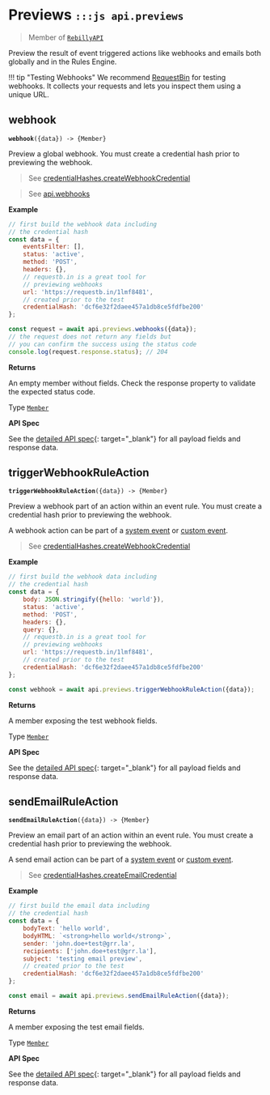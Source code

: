 # Previews <small>`:::js api.previews`</small>

> Member of [`RebillyAPI`][goto-rebillyapi]

Preview the result of event triggered actions like webhooks and emails both globally and in the Rules Engine.

!!! tip "Testing Webhooks"
    We recommend [RequestBin][goto-requestbin] for testing webhooks. It collects your requests and lets you inspect them using a unique URL.

## webhook
<div class="method"><code><strong>webhook</strong>({<span class="prop">data</span>}) -> <span class="return">{Member}</span></code></div>

Preview a global webhook. You must create a credential hash prior to previewing the webhook.

> See [credentialHashes.createWebhookCredential][goto-hashes]

> See [api.webhooks][goto-webhooks]

**Example**

```js
// first build the webhook data including
// the credential hash
const data = {
    eventsFilter: [],
    status: 'active',
    method: 'POST',
    headers: {},
    // requestb.in is a great tool for
    // previewing webhooks
    url: 'https://requestb.in/1lmf8481',
    // created prior to the test
    credentialHash: 'dcf6e32f2daee457a1db8ce5fdfbe200'
};

const request = await api.previews.webhooks({data});
// the request does not return any fields but
// you can confirm the success using the status code
console.log(request.response.status); // 204
```


**Returns**

An empty member without fields. Check the response property to validate the expected status code.

Type [`Member`][goto-member]


**API Spec**

See the [detailed API spec][1]{: target="_blank"} for all payload fields and response data.

## triggerWebhookRuleAction
<div class="method"><code><strong>triggerWebhookRuleAction</strong>({<span class="prop">data</span>}) -> <span class="return">{Member}</span></code></div>

Preview a webhook part of an action within an event rule. You must create a credential hash prior to previewing the webhook.

A webhook action can be part of a [system event][goto-events] or [custom event][goto-custom-events].

> See [credentialHashes.createWebhookCredential][goto-hashes]

**Example**

```js
// first build the webhook data including
// the credential hash
const data = {
    body: JSON.stringify({hello: 'world'}),
    status: 'active',
    method: 'POST',
    headers: {},
    query: {},
    // requestb.in is a great tool for
    // previewing webhooks
    url: 'https://requestb.in/1lmf8481',
    // created prior to the test
    credentialHash: 'dcf6e32f2daee457a1db8ce5fdfbe200'
};

const webhook = await api.previews.triggerWebhookRuleAction({data});
```


**Returns**

A member exposing the test webhook fields.

Type [`Member`][goto-member]


**API Spec**

See the [detailed API spec][2]{: target="_blank"} for all payload fields and response data.

## sendEmailRuleAction
<div class="method"><code><strong>sendEmailRuleAction</strong>({<span class="prop">data</span>}) -> <span class="return">{Member}</span></code></div>

Preview an email part of an action within an event rule. You must create a credential hash prior to previewing the webhook.

A send email action can be part of a [system event][goto-events] or [custom event][goto-custom-events].

> See [credentialHashes.createEmailCredential][goto-hashes-email]

**Example**

```js
// first build the email data including
// the credential hash
const data = {
    bodyText: 'hello world',
    bodyHTML: `<strong>hello world</strong>`,
    sender: 'john.doe+test@grr.la',
    recipients: ['john.doe+test@grr.la'],
    subject: 'testing email preview',
    // created prior to the test
    credentialHash: 'dcf6e32f2daee457a1db8ce5fdfbe200'
};

const email = await api.previews.sendEmailRuleAction({data});
```


**Returns**

A member exposing the test email fields.

Type [`Member`][goto-member]


**API Spec**

See the [detailed API spec][3]{: target="_blank"} for all payload fields and response data.

[goto-rebillyapi]: ../rebilly-api
[goto-collection]: ../types/collection
[goto-member]: ../types/member
[goto-webhooks]: ./webhooks
[goto-requestbin]: https://requestb.in
[goto-hashes]: ./credential-hashes#createwebhookcredential
[goto-hashes-email]: ./credential-hashes#createemailcredential
[goto-events]: ./events
[goto-custom-events]: ./custom-events
[1]: https://rebilly.github.io/RebillyAPI/#tag/Webhooks%2Fpaths%2F~1previews~1webhooks%2Fpost
[2]: https://rebilly.github.io/RebillyAPI/#tag/Rules%2Fpaths%2F~1previews~1rule-actions~1trigger-webhook%2Fpost
[3]: https://rebilly.github.io/RebillyAPI/#tag/Rules%2Fpaths%2F~1previews~1rule-actions~1send-email%2Fpost
